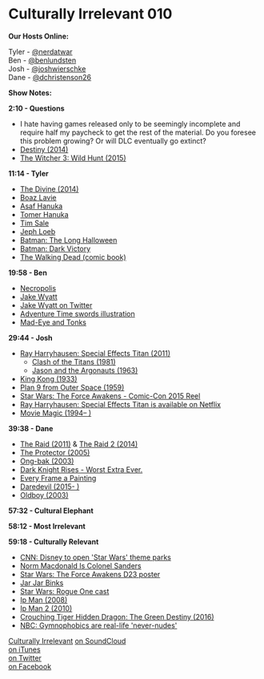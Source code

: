 # Culturally Irrelevant 010

**Our Hosts Online:**  

Tyler - [@nerdatwar]  
Ben - [@benlundsten]  
Josh - [@joshwierschke]  
Dane - [@dchristenson26]  

**Show Notes:**

**2:10 - Questions**

 - I hate having games released only to be seemingly incomplete and require half my paycheck to get the rest of the material. Do you foresee this problem growing? Or will DLC eventually go extinct?
 - [Destiny (2014)](https://goo.gl/zANg7z)
 - [The Witcher 3: Wild Hunt (2015)](https://en.wikipedia.org/wiki/The_Witcher_3:_Wild_Hunt)

**11:14 - Tyler**  

 - [The Divine (2014)](http://www.amazon.com/The-Divine-Boaz-Lavie/dp/1596436743)
 - [Boaz Lavie](https://en.wikipedia.org/wiki/Boaz_Lavie)
 - [Asaf Hanuka](http://www.asafhanuka.com/)
 - [Tomer Hanuka](http://thanuka.com/)
 - [Tim Sale](http://www.comicvine.com/tim-sale/4040-5543/)
 - [Jeph Loeb](http://www.comicvine.com/jeph-loeb/4040-40472/)
 - [Batman: The Long Halloween](http://www.comicvine.com/the-long-halloween/4045-49938/)
 - [Batman: Dark Victory](http://www.comicvine.com/batman-dark-victory/4050-51400/)
 - [The Walking Dead (comic book)](http://www.comicvine.com/the-walking-dead/4050-18166/)

**19:58 - Ben**  

 - [Necropolis](http://necropoliscomic.tumblr.com/post/118905492171/prologue)
 - [Jake Wyatt](http://jakewyattriot.tumblr.com/)
 - [Jake Wyatt on Twitter](https://twitter.com/jakewyattriot)
 - [Adventure Time swords illustration](https://twitter.com/jakewyattriot/status/591652925312634880)
- [Mad-Eye and Tonks](http://jakewyattriot.tumblr.com/post/107472648603/wizardingwednesday-mad-eye-moody-by-jake)

**29:44 - Josh**  

 - [Ray Harryhausen: Special Effects Titan (2011)](http://www.imdb.com/title/tt1839590/)
     - [Clash of the Titans (1981)](http://www.imdb.com/title/tt0082186/)
     - [Jason and the Argonauts (1963)](http://www.imdb.com/title/tt0057197/)
 - [King Kong (1933)](http://www.imdb.com/title/tt0024216/)
 - [Plan 9 from Outer Space (1959)](http://www.imdb.com/title/tt0052077/)
 - [Star Wars: The Force Awakens - Comic-Con 2015 Reel](https://www.youtube.com/watch?v=CTNJ51ghzdY)
 - [Ray Harryhausen: Special Effects Titan is available on Netflix](http://www.netflix.com/search/ray%2520harry?jbv=70282490&jbp=0&jbr=0)
 - [Movie Magic (1994– )](http://www.imdb.com/title/tt0108865/)

**39:38 - Dane**  

 - [The Raid (2011)](http://www.imdb.com/title/tt1899353/) & [The Raid 2 (2014)](http://www.imdb.com/title/tt2265171/)
 - [The Protector (2005)](http://www.imdb.com/title/tt0427954/)
 - [Ong-bak (2003)](http://www.imdb.com/title/tt0368909/)
 - [Dark Knight Rises - Worst Extra Ever.](https://www.youtube.com/watch?v=Ja8cHYtF8n4)
 - [Every Frame a Painting](https://www.youtube.com/user/everyframeapainting)
 - [Daredevil (2015- )](http://www.imdb.com/title/tt3322312/)
 - [Oldboy (2003)](http://www.imdb.com/title/tt0364569/)

**57:32 - Cultural Elephant**

**58:12 - Most Irrelevant**

**59:18 - Culturally Relevant**

 - [CNN: Disney to open 'Star Wars' theme parks](http://www.cnn.com/2015/08/17/travel/disney-star-wars-parks/)
 - [Norm Macdonald Is Colonel Sanders](https://www.youtube.com/watch?v=grqjClY1110)
 - [Star Wars: The Force Awakens D23 poster](http://www.theverge.com/2015/8/15/9160071/star-wars-force-awakens-movie-poster)
 - [Jar Jar Binks](https://www.youtube.com/watch?v=9jmF900DHKk)
 - [Star Wars: Rogue One cast](http://www.wired.com/2015/08/star-wars-rogue-one-cast/)
 - [Ip Man (2008)](http://www.imdb.com/title/tt1220719/)
 - [Ip Man 2 (2010)](http://www.imdb.com/title/tt1386932/)
 - [Crouching Tiger Hidden Dragon: The Green Destiny (2016)](http://www.imdb.com/title/tt2652118/)
 - [NBC: Gymnophobics are real-life 'never-nudes'](http://bodyodd.nbcnews.com/_news/2013/05/17/18235807-gymnophobics-are-real-life-never-nudes?lite)

[Culturally Irrelevant](http://www.culturallyirrelevant.com/)
[on SoundCloud](https://soundcloud.com/culturally-irrelevant)  
[on iTunes](https://itun.es/i6Lj4FQ)  
[on Twitter](https://twitter.com/cirrelevantpod)  
[on Facebook](https://www.facebook.com/culturallyirrelevant)  

[@nerdatwar]: http://twitter.com/nerdatwar
[@benlundsten]: http://twitter.com/benlundsten
[@joshwierschke]: http://twitter.com/joshwierschke
[@dchristenson26]: https://twitter.com/dchristenson26
